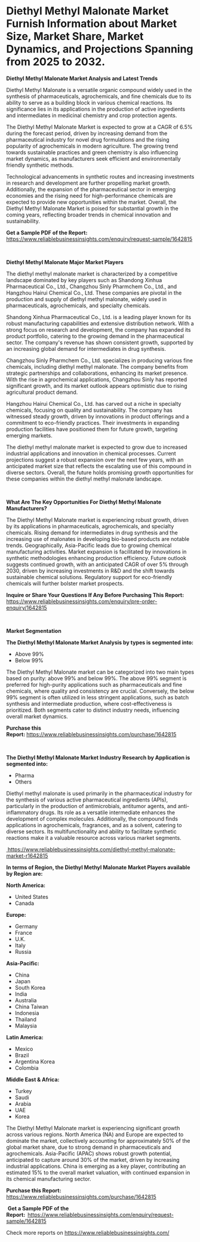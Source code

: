 <p><h1>Diethyl Methyl Malonate Market Furnish Information about Market Size, Market Share, Market Dynamics, and Projections Spanning from 2025 to 2032.</h1></p><p><strong>Diethyl Methyl Malonate Market Analysis and Latest Trends</strong></p>
<p><p>Diethyl Methyl Malonate is a versatile organic compound widely used in the synthesis of pharmaceuticals, agrochemicals, and fine chemicals due to its ability to serve as a building block in various chemical reactions. Its significance lies in its applications in the production of active ingredients and intermediates in medicinal chemistry and crop protection agents.</p><p>The Diethyl Methyl Malonate Market is expected to grow at a CAGR of 6.5% during the forecast period, driven by increasing demand from the pharmaceutical industry for novel drug formulations and the rising popularity of agrochemicals in modern agriculture. The growing trend towards sustainable practices and green chemistry is also influencing market dynamics, as manufacturers seek efficient and environmentally friendly synthetic methods.</p><p>Technological advancements in synthetic routes and increasing investments in research and development are further propelling market growth. Additionally, the expansion of the pharmaceutical sector in emerging economies and the rising need for high-performance chemicals are expected to provide new opportunities within the market. Overall, the Diethyl Methyl Malonate Market is poised for substantial growth in the coming years, reflecting broader trends in chemical innovation and sustainability.</p></p>
<p><strong>Get a Sample PDF of the Report:&nbsp;</strong> <a href="https://www.reliablebusinessinsights.com/enquiry/request-sample/1642815?utm_campaign=2268&utm_medium=2&utm_source=Github&utm_content=ia&utm_term=01042025&utm_id=diethyl-methyl-malonate">https://www.reliablebusinessinsights.com/enquiry/request-sample/1642815</a></p>
<p>&nbsp;</p>
<p><strong>Diethyl Methyl Malonate Major Market Players</strong></p>
<p><p>The diethyl methyl malonate market is characterized by a competitive landscape dominated by key players such as Shandong Xinhua Pharmaceutical Co., Ltd., Changzhou Sinly Pharmchem Co., Ltd., and Hangzhou Hairui Chemical Co., Ltd. These companies are pivotal in the production and supply of diethyl methyl malonate, widely used in pharmaceuticals, agrochemicals, and specialty chemicals.</p><p>Shandong Xinhua Pharmaceutical Co., Ltd. is a leading player known for its robust manufacturing capabilities and extensive distribution network. With a strong focus on research and development, the company has expanded its product portfolio, catering to the growing demand in the pharmaceutical sector. The company's revenue has shown consistent growth, supported by an increasing global demand for intermediates in drug synthesis.</p><p>Changzhou Sinly Pharmchem Co., Ltd. specializes in producing various fine chemicals, including diethyl methyl malonate. The company benefits from strategic partnerships and collaborations, enhancing its market presence. With the rise in agrochemical applications, Changzhou Sinly has reported significant growth, and its market outlook appears optimistic due to rising agricultural product demand.</p><p>Hangzhou Hairui Chemical Co., Ltd. has carved out a niche in specialty chemicals, focusing on quality and sustainability. The company has witnessed steady growth, driven by innovations in product offerings and a commitment to eco-friendly practices. Their investments in expanding production facilities have positioned them for future growth, targeting emerging markets.</p><p>The diethyl methyl malonate market is expected to grow due to increased industrial applications and innovation in chemical processes. Current projections suggest a robust expansion over the next few years, with an anticipated market size that reflects the escalating use of this compound in diverse sectors. Overall, the future holds promising growth opportunities for these companies within the diethyl methyl malonate landscape.</p></p>
<p>&nbsp;</p>
<p><strong>What Are The Key Opportunities For Diethyl Methyl Malonate Manufacturers?</strong></p>
<p><p>The Diethyl Methyl Malonate market is experiencing robust growth, driven by its applications in pharmaceuticals, agrochemicals, and specialty chemicals. Rising demand for intermediates in drug synthesis and the increasing use of malonates in developing bio-based products are notable trends. Geographically, Asia-Pacific leads due to growing chemical manufacturing activities. Market expansion is facilitated by innovations in synthetic methodologies enhancing production efficiency. Future outlook suggests continued growth, with an anticipated CAGR of over 5% through 2030, driven by increasing investments in R&D and the shift towards sustainable chemical solutions. Regulatory support for eco-friendly chemicals will further bolster market prospects.</p></p>
<p><strong>Inquire or Share Your Questions If Any Before Purchasing This Report:</strong> <a href="https://www.reliablebusinessinsights.com/enquiry/pre-order-enquiry/1642815?utm_campaign=2268&utm_medium=2&utm_source=Github&utm_content=ia&utm_term=01042025&utm_id=diethyl-methyl-malonate">https://www.reliablebusinessinsights.com/enquiry/pre-order-enquiry/1642815</a></p>
<p>&nbsp;</p>
<p><strong>Market Segmentation</strong></p>
<p><strong>The Diethyl Methyl Malonate Market Analysis by types is segmented into:</strong></p>
<p><ul><li>Above 99%</li><li>Below 99%</li></ul></p>
<p><p>The Diethyl Methyl Malonate market can be categorized into two main types based on purity: above 99% and below 99%. The above 99% segment is preferred for high-purity applications such as pharmaceuticals and fine chemicals, where quality and consistency are crucial. Conversely, the below 99% segment is often utilized in less stringent applications, such as batch synthesis and intermediate production, where cost-effectiveness is prioritized. Both segments cater to distinct industry needs, influencing overall market dynamics.</p></p>
<p><strong>Purchase this Report:&nbsp;</strong><a href="https://www.reliablebusinessinsights.com/purchase/1642815?utm_campaign=2268&utm_medium=2&utm_source=Github&utm_content=ia&utm_term=01042025&utm_id=diethyl-methyl-malonate">https://www.reliablebusinessinsights.com/purchase/1642815</a></p>
<p>&nbsp;</p>
<p><strong>The Diethyl Methyl Malonate Market Industry Research by Application is segmented into:</strong></p>
<p><ul><li>Pharma</li><li>Others</li></ul></p>
<p><p>Diethyl methyl malonate is used primarily in the pharmaceutical industry for the synthesis of various active pharmaceutical ingredients (APIs), particularly in the production of antimicrobials, antitumor agents, and anti-inflammatory drugs. Its role as a versatile intermediate enhances the development of complex molecules. Additionally, the compound finds applications in agrochemicals, fragrances, and as a solvent, catering to diverse sectors. Its multifunctionality and ability to facilitate synthetic reactions make it a valuable resource across various market segments.</p></p>
<p><a href="https://www.reliablebusinessinsights.com/diethyl-methyl-malonate-market-r1642815?utm_campaign=2268&utm_medium=2&utm_source=Github&utm_content=ia&utm_term=01042025&utm_id=diethyl-methyl-malonate">&nbsp;https://www.reliablebusinessinsights.com/diethyl-methyl-malonate-market-r1642815</a></p>
<p><strong>In terms of Region, the Diethyl Methyl Malonate Market Players available by Region are:</strong></p>
<p>
    <p> <strong> North America: </strong>
        <ul>
            <li>United States</li>
            <li>Canada</li>
        </ul>
        </p> 
    <p> <strong> Europe: </strong>
        <ul>
            <li>Germany</li>
            <li>France</li>
            <li>U.K.</li>
            <li>Italy</li>
            <li>Russia</li>
        </ul>
        </p> 
    <p> <strong> Asia-Pacific: </strong>
        <ul>
            <li>China</li>
            <li>Japan</li>
            <li>South Korea</li>
            <li>India</li>
            <li>Australia</li>
            <li>China Taiwan</li>
            <li>Indonesia</li>
            <li>Thailand</li>
            <li>Malaysia</li>
        </ul>
        </p> 
    <p> <strong> Latin America: </strong>
        <ul>
            <li>Mexico</li>
            <li>Brazil</li>
            <li>Argentina Korea</li>
            <li>Colombia</li>
        </ul>
        </p> 
    <p> <strong> Middle East & Africa: </strong>
        <ul>
            <li>Turkey</li>
            <li>Saudi</li>
            <li>Arabia</li>
            <li>UAE</li>
            <li>Korea</li>
        </ul>
    </p>
    </p>
<p><p>The Diethyl Methyl Malonate market is experiencing significant growth across various regions. North America (NA) and Europe are expected to dominate the market, collectively accounting for approximately 50% of the global market share, due to strong demand in pharmaceuticals and agrochemicals. Asia-Pacific (APAC) shows robust growth potential, anticipated to capture around 30% of the market, driven by increasing industrial applications. China is emerging as a key player, contributing an estimated 15% to the overall market valuation, with continued expansion in its chemical manufacturing sector.</p></p>
<p><strong>Purchase this Report: </strong><a href="https://www.reliablebusinessinsights.com/purchase/1642815?utm_campaign=2268&utm_medium=2&utm_source=Github&utm_content=ia&utm_term=01042025&utm_id=diethyl-methyl-malonate">https://www.reliablebusinessinsights.com/purchase/1642815</a></p>
<p>&nbsp;<strong>Get a Sample PDF of the Report:&nbsp;&nbsp;</strong><a href="https://www.reliablebusinessinsights.com/enquiry/request-sample/1642815?utm_campaign=2268&utm_medium=2&utm_source=Github&utm_content=ia&utm_term=01042025&utm_id=diethyl-methyl-malonate">https://www.reliablebusinessinsights.com/enquiry/request-sample/1642815</a></p>
<p><strong></strong></p>
<p>Check more reports on <a href="https://www.reliablebusinessinsights.com/?utm_campaign=2268&utm_medium=2&utm_source=Github&utm_content=ia&utm_term=01042025&utm_id=diethyl-methyl-malonate">https://www.reliablebusinessinsights.com/</a></p>